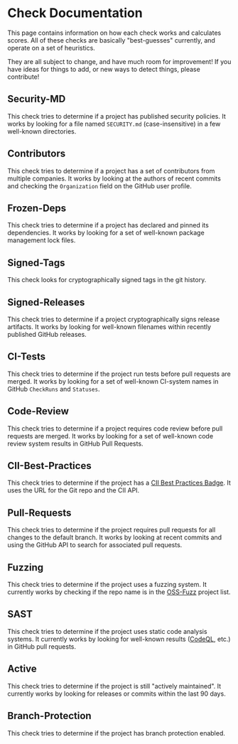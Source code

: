 # Check Documentation

This page contains information on how each check works and calculates scores.
All of these checks are basically "best-guesses" currently, and operate on a set of heuristics.

They are all subject to change, and have much room for improvement!
If you have ideas for things to add, or new ways to detect things, please contribute!

## Security-MD

This check tries to determine if a project has published security policies.
It works by looking for a file named `SECURITY.md` (case-insensitive) in a few well-known directories.

## Contributors

This check tries to determine if a project has a set of contributors from multiple companies.
It works by looking at the authors of recent commits and checking the `Organization` field on the GitHub user profile.

## Frozen-Deps

This check tries to determine if a project has declared and pinned its dependencies.
It works by looking for a set of well-known package management lock files.

## Signed-Tags

This check looks for cryptographically signed tags in the git history.

## Signed-Releases

This check tries to determine if a project cryptographically signs release artifacts.
It works by looking for well-known filenames within recently published GitHub releases.

## CI-Tests

This check tries to determine if the project run tests before pull requests are merged.
It works by looking for a set of well-known CI-system names in GitHub `CheckRuns` and `Statuses`.

## Code-Review

This check tries to determine if a project requires code review before pull requests are merged.
It works by looking for a set of well-known code review system results in GitHub Pull Requests.

## CII-Best-Practices

This check tries to determine if the project has a [CII Best Practices Badge](https://bestpractices.coreinfrastructure.org/en).
It uses the URL for the Git repo and the CII API.

## Pull-Requests

This check tries to determine if the project requires pull requests for all changes to the default branch.
It works by looking at recent commits and using the GitHub API to search for associated pull requests.

## Fuzzing

This check tries to determine if the project uses a fuzzing system.
It currently works by checking if the repo name is in the [OSS-Fuzz](https://github.com/google/oss-fuzz) project list.

## SAST

This check tries to determine if the project uses static code analysis systems.
It currently works by looking for well-known results ([CodeQL](https://securitylab.github.com/tools/codeql), etc.) in GitHub pull requests.

## Active

This check tries to determine if the project is still "actively maintained".
It currently works by looking for releases or commits within the last 90 days.

## Branch-Protection

This check tries to determine if the project has branch protection enabled.
